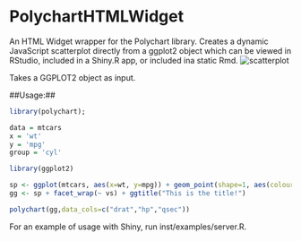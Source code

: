 # PolychartHTMLWidget
An HTML Widget wrapper for the Polychart library. Creates a dynamic JavaScript scatterplot directly from a ggplot2 object which can be viewed in RStudio, included in a Shiny.R app, or included ina  static Rmd.
![scatterplot](http://i.imgur.com/4yOPGT1.png)

Takes a GGPLOT2 object as input.



##Usage:##

```r
library(polychart);

data = mtcars
x = 'wt'
y = 'mpg'
group = 'cyl'

library(ggplot2)

sp <- ggplot(mtcars, aes(x=wt, y=mpg)) + geom_point(shape=1, aes(colour=am)) 
gg <- sp + facet_wrap(~ vs) + ggtitle("This is the title!")

polychart(gg,data_cols=c("drat","hp","qsec"))
```

For an example of usage with Shiny, run inst/examples/server.R.
